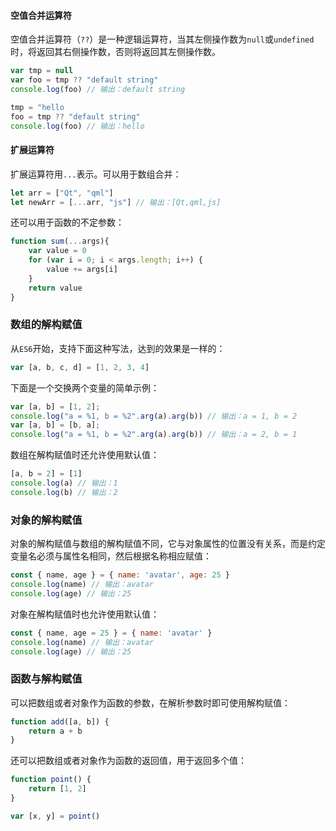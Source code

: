 #### 空值合并运算符

空值合并运算符（`??`）是一种逻辑运算符，当其左侧操作数为`null`或`undefined`时，将返回其右侧操作数，否则将返回其左侧操作数。

```javascript
var tmp = null
var foo = tmp ?? "default string"
console.log(foo) // 输出：default string

tmp = "hello
foo = tmp ?? "default string"
console.log(foo) // 输出：hello
```

#### 扩展运算符

扩展运算符用`...`表示。可以用于数组合并：

```js
let arr = ["Qt", "qml"]
let newArr = [...arr, "js"] // 输出：[Qt,qml,js]
```

还可以用于函数的不定参数：

```js
function sum(...args){
    var value = 0
    for (var i = 0; i < args.length; i++) {
        value += args[i]
    }
    return value
}
```

### 数组的解构赋值

从`ES6`开始，支持下面这种写法，达到的效果是一样的：

```js
var [a, b, c, d] = [1, 2, 3, 4]
```

下面是一个交换两个变量的简单示例：

```js
var [a, b] = [1, 2];
console.log("a = %1, b = %2".arg(a).arg(b)) // 输出：a = 1, b = 2
var [a, b] = [b, a];
console.log("a = %1, b = %2".arg(a).arg(b)) // 输出：a = 2, b = 1
```

数组在解构赋值时还允许使用默认值：

```js
[a, b = 2] = [1]
console.log(a) // 输出：1
console.log(b) // 输出：2
```

### 对象的解构赋值

对象的解构赋值与数组的解构赋值不同，它与对象属性的位置没有关系，而是约定变量名必须与属性名相同，然后根据名称相应赋值：

```js
const { name, age } = { name: 'avatar', age: 25 }
console.log(name) // 输出：avatar
console.log(age) // 输出：25
```

对象在解构赋值时也允许使用默认值：

```js
const { name, age = 25 } = { name: 'avatar' }
console.log(name) // 输出：avatar
console.log(age) // 输出：25
```

### 函数与解构赋值

可以把数组或者对象作为函数的参数，在解析参数时即可使用解构赋值：

```js
function add([a, b]) {
    return a + b
}
```

还可以把数组或者对象作为函数的返回值，用于返回多个值：

```js
function point() {
    return [1, 2]
}

var [x, y] = point()
```